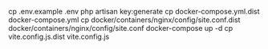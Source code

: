 cp .env.example .env
php artisan key:generate
cp docker-compose.yml.dist docker-compose.yml
cp docker/containers/nginx/config/site.conf.dist docker/containers/nginx/config/site.conf
docker-compose up -d
cp vite.config.js.dist vite.config.js





